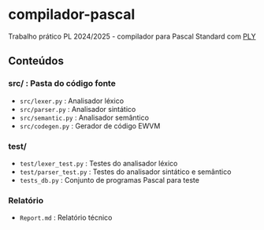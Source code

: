 # compilador-pascal

Trabalho prático PL 2024/2025 - compilador para Pascal Standard com [PLY](https://ply.readthedocs.io/en/latest/ply.html)

## Conteúdos

### src/ : Pasta do código fonte

- `src/lexer.py` : Analisador léxico
- `src/parser.py` : Analisador sintático
- `src/semantic.py` : Analisador semântico
- `src/codegen.py` : Gerador de código EWVM

### test/

- `test/lexer_test.py` : Testes do analisador léxico
- `test/parser_test.py` : Testes do analisador sintático e semântico
- `tests_db.py` : Conjunto de programas Pascal para teste

### Relatório

- `Report.md` : Relatório técnico
